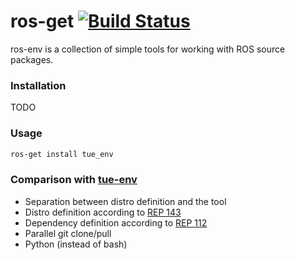# ros-get [![Build Status](https://travis-ci.org/Rayman/ros-get.svg?branch=master)](https://travis-ci.org/Rayman/ros-get)
ros-env is a collection of simple tools for working with ROS source packages.

### Installation
TODO

### Usage
```sh
ros-get install tue_env
```

### Comparison with [tue-env](https://github.com/tue-robotics/tue-env)
- Separation between distro definition and the tool
- Distro definition according to [REP 143](http://www.ros.org/reps/rep-0143.html)
- Dependency definition according to [REP 112](http://www.ros.org/reps/rep-0112.html)
- Parallel git clone/pull
- Python (instead of bash)
